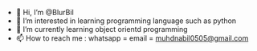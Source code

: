 - 👋 Hi, I’m @BlurBil
- 👀 I’m interested in learning programming language such as python
- 🌱 I’m currently learning object orientd programming
- 📫 How to reach me :
  whatsapp = 
  email = muhdnabil0505@gmail.com

<!---
BlurBil/BlurBil is a ✨ special ✨ repository because its `README.md` (this file) appears on your GitHub profile.
You can click the Preview link to take a look at your changes.
--->
